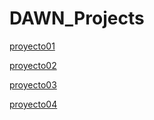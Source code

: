 # DAWN_Projects

[proyecto01](./proyecto01)

[proyecto02](./proyecto02)

[proyecto03](./proyecto03)

[proyecto04](./proyecto04)
